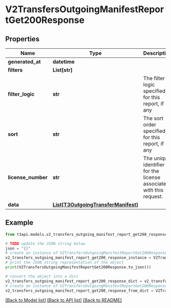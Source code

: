 # V2TransfersOutgoingManifestReportGet200Response


## Properties

Name | Type | Description | Notes
------------ | ------------- | ------------- | -------------
**generated_at** | **datetime** |  | [optional] 
**filters** | **List[str]** |  | [optional] 
**filter_logic** | **str** | The filter logic specified for this report, if any | [optional] 
**sort** | **str** | The sort order specified for this report, if any | [optional] 
**license_number** | **str** | The unique identifier for the license associated with this request. | [optional] 
**data** | [**List[T3OutgoingTransferManifest]**](T3OutgoingTransferManifest.md) |  | [optional] 

## Example

```python
from t3api.models.v2_transfers_outgoing_manifest_report_get200_response import V2TransfersOutgoingManifestReportGet200Response

# TODO update the JSON string below
json = "{}"
# create an instance of V2TransfersOutgoingManifestReportGet200Response from a JSON string
v2_transfers_outgoing_manifest_report_get200_response_instance = V2TransfersOutgoingManifestReportGet200Response.from_json(json)
# print the JSON string representation of the object
print(V2TransfersOutgoingManifestReportGet200Response.to_json())

# convert the object into a dict
v2_transfers_outgoing_manifest_report_get200_response_dict = v2_transfers_outgoing_manifest_report_get200_response_instance.to_dict()
# create an instance of V2TransfersOutgoingManifestReportGet200Response from a dict
v2_transfers_outgoing_manifest_report_get200_response_from_dict = V2TransfersOutgoingManifestReportGet200Response.from_dict(v2_transfers_outgoing_manifest_report_get200_response_dict)
```
[[Back to Model list]](../README.md#documentation-for-models) [[Back to API list]](../README.md#documentation-for-api-endpoints) [[Back to README]](../README.md)


